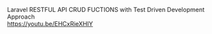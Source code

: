 Laravel RESTFUL API CRUD FUCTIONS with Test Driven Development Approach
<br>
https://youtu.be/EHCxRieXHIY
